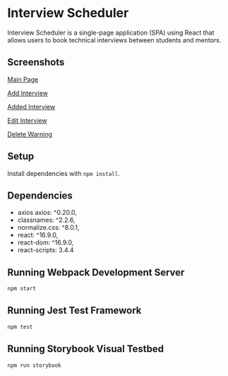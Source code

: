 # Interview Scheduler

Interview Scheduler is a single-page application (SPA) using React that allows users to book technical interviews between students and mentors.

## Screenshots

[Main Page](/public/images/Main-Page.png)

[Add Interview](/public/images/Add-Interview.png)

[Added Interview](/public/images/Added-Interview.png)

[Edit Interview](/public/images/Edit-Form.png)

[Delete Warning](/public/images/Delete-Confirmation.png)

## Setup

Install dependencies with `npm install`.

## Dependencies

- axios axios: ^0.20.0,
- classnames: ^2.2.6,
- normalize.css: ^8.0.1,
- react: ^16.9.0,
- react-dom: ^16.9.0,
- react-scripts: 3.4.4

## Running Webpack Development Server

```sh
npm start
```

## Running Jest Test Framework

```sh
npm test
```

## Running Storybook Visual Testbed

```sh
npm run storybook
```
